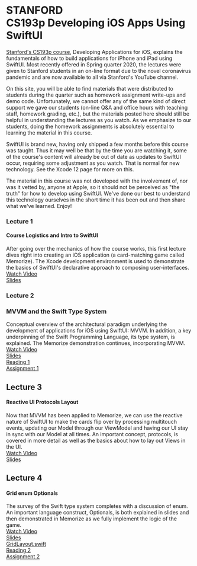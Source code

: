# STANFORD <br> CS193p Developing iOS Apps Using SwiftUI

[Stanford's CS193p course](https://cs193p.sites.stanford.edu), Developing Applications for iOS, explains the fundamentals of how to build applications for iPhone and iPad using SwiftUI.  Most recently offered in Spring quarter 2020, the lectures were given to Stanford students in an on-line format due to the novel coronavirus pandemic and are now available to all via Stanford's YouTube channel.

On this site, you will be able to find materials that were distributed to students during the quarter such as homework assignment write-ups and demo code.  Unfortunately, we cannot offer any of the same kind of direct support we gave our students (on-line Q&A and office hours with teaching staff, homework grading, etc.), but the materials posted here should still be helpful in understanding the lectures as you watch.  As we emphasize to our students, doing the homework assignments is absolutely essential to learning the material in this course.

SwiftUI is brand new, having only shipped a few months before this course was taught.  Thus it may well be that by the time you are watching it, some of the course's content will already be out of date as updates to SwiftUI occur, requiring some adjustment as you watch.  That is normal for new technology.  See the Xcode 12 page for more on this.

The material in this course was not developed with the involvement of, nor was it vetted by, anyone at Apple, so it should not be perceived as "the truth" for how to develop using SwiftUI.  We've done our best to understand this technology ourselves in the short time it has been out and then share what we've learned.  Enjoy!

### Lecture 1
#### Course Logistics and Intro to SwiftUI
After going over the mechanics of how the course works, this first lecture dives right into creating an iOS application (a card-matching game called Memorize).  The Xcode development environment is used to demonstrate the basics of SwiftUI's declarative approach to composing user-interfaces.<br>
[Watch Video](https://youtu.be/jbtqIBpUG7g)<br>
[Slides](https://cs193p.sites.stanford.edu/sites/g/files/sbiybj16636/files/media/file/l1.pdf)


### Lecture 2
### MVVM and the Swift Type System
Conceptual overview of the architectural paradigm underlying the development of applications for iOS using SwiftUI: MVVM.  In addition, a key underpinning of the Swift Programming Language, its type system, is explained.  The Memorize demonstration continues, incorporating MVVM.<br>
[Watch Video](https://youtu.be/4GjXq2Sr55Q)<br>
[Slides](https://cs193p.sites.stanford.edu/sites/g/files/sbiybj16636/files/media/file/l2.pdf)<br>
[Reading 1](https://cs193p.sites.stanford.edu/sites/g/files/sbiybj16636/files/media/file/r1.pdf)<br>
[Assignment 1](https://cs193p.sites.stanford.edu/sites/g/files/sbiybj16636/files/media/file/a1.pdf)


## Lecture 3
#### Reactive UI Protocols Layout
Now that MVVM has been applied to Memorize, we can use the reactive nature of SwiftUI to make the cards flip over by processing multitouch events, updating our Model through our ViewModel and having our UI stay in sync with our Model at all times.  An important concept, protocols, is covered in more detail as well as the basics about how to lay out Views in the UI.<br>
[Watch Video](https://youtu.be/SIYdYpPXil4)<br>
[Slides](https://cs193p.sites.stanford.edu/sites/g/files/sbiybj16636/files/media/file/l3_0.pdf)


## Lecture 4
#### Grid enum Optionals
The survey of the Swift type system completes with a discussion of enum.  An important language construct, Optionals, is both explained in slides and then demonstrated in Memorize as we fully implement the logic of the game.<br>
[Watch Video](https://youtu.be/eHEeWzFP6O4)<br>
[Slides](https://cs193p.sites.stanford.edu/sites/g/files/sbiybj16636/files/media/file/l4.pdf)<br>
[GridLayout.swift](https://web.stanford.edu/class/cs193p/Spring2020/GridLayout.swift.zip)<br>
[Reading 2](https://cs193p.sites.stanford.edu/sites/g/files/sbiybj16636/files/media/file/r2_0.pdf)<br>
[Assignment 2](https://cs193p.sites.stanford.edu/sites/g/files/sbiybj16636/files/media/file/a2_0.pdf)<br>

